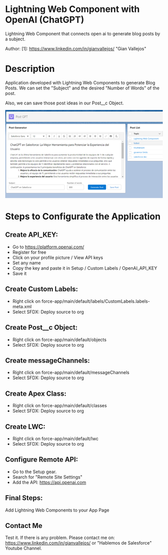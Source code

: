 # Lightning Web Component with OpenAI (ChatGPT)

Lightning Web Component that connects open ai to generate blog posts by a subject.

Author: [1]: https://www.linkedin.com/in/gianvallejos/ "Gian Vallejos"

# Description

Application developed with Lightning Web Components to generate Blog Posts. We can set the "Subject" and the desired "Number of Words" of the post.

Also, we can save those post ideas in our Post\_\_c Object.

![plot](./ChatGPT_LWC.PNG)

# Steps to Configurate the Application

## Create API_KEY:

- Go to https://platform.openai.com/
- Register for free
- Click on your profile picture / View API keys
- Set any name
- Copy the key and paste it in Setup / Custom Labels / OpenAI_API_KEY
- Save it

## Create Custom Labels:

- Right click on force-app/main/default/labels/CustomLabels.labels-meta.xml
- Select SFDX: Deploy source to org

## Create Post\_\_c Object:

- Right click on force-app/main/default/objects
- Select SFDX: Deploy source to org

## Create messageChannels:

- Right click on force-app/main/default/messageChannels
- Select SFDX: Deploy source to org

## Create Apex Class:

- Right click on force-app/main/default/classes
- Select SFDX: Deploy source to org

## Create LWC:

- Right click on force-app/main/default/lwc
- Select SFDX: Deploy source to org

## Configure Remote API:

- Go to the Setup gear.
- Search for "Remote Site Settings"
- Add the API: https://api.openai.com

## Final Steps:

Add Lightning Web Components to your App Page

## Contact Me

Test it. If there is any problem. Please contact me on: https://www.linkedin.com/in/gianvallejos/ or "Hablemos de Salesforce" Youtube Channel.
